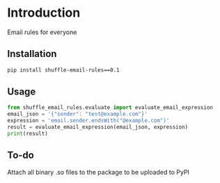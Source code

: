 # Introduction

Email rules for everyone

## Installation

```bash
pip install shuffle-email-rules==0.1
```


## Usage

```python
from shuffle_email_rules.evaluate import evaluate_email_expression
email_json = '{"sender": "test@example.com"}'
expression = 'email.sender.endsWith("@example.com")'
result = evaluate_email_expression(email_json, expression)
print(result)
```

## To-do

Attach all binary .so files to the package to be uploaded to PyPI

